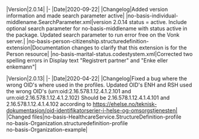 |Version|2.0.14|
|-
|Date|2020-09-22|
|Changelog|Added version information and made search parameter active|
|no-basis-individual-middlename.SearchParameter.xml|version 2.0.14 status = active. Include optional search parameter for no-basis-middlename with status active in the package. Updated search parameter to run error free on the Vonk server.|
|no-basis-person-citizenship.structuredefinition-extension|Documentation changes to clarify that this extension is for the Person resource|
|no-basis-marital-status.codestystem.xml|Corrected two spelling errors in Display text "Registrert partner" and "Enke eller enkemann"|

|Version|2.0.13|
|-
|Date|2020-04-22|
|Changelog|Fixed a bug where the wrong OID's where used in the profiles. Updated OID's ENH and RSH used the wrong OID's (urn:oid:2.16.578.1.12.4.1.2.101 and urn:oid:2.16.578.1.12.4.1.2.102) Should be 2.16.578.1.12.4.1.4.101 and 2.16.578.1.12.4.1.4.102 according to https://ehelse.no/teknisk-dokumentasjon/oid-identifikatorserier-i-helse-og-omsorgstjenesten|
|Changed files|no-basis-HealthcareService.StructureDefinition-profile <br>no-basis-Organization.structuredefinition-profile <br> no-basis-Organization-example|